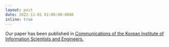 ```yaml
---
layout: post
date: 2022-11-01 01:00:00-0000
inline: true
---
```


Our paper has been published
in <a href="https://www.dbpia.co.kr/journal/voisDetail?voisId=VOIS00697449">Communications of the Korean Institute of Information Scientists and Engineers.

